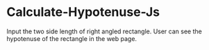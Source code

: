 # Calculate-Hypotenuse-Js
Input the two side length of right angled rectangle. User can see the hypotenuse of the rectangle in the web page.
